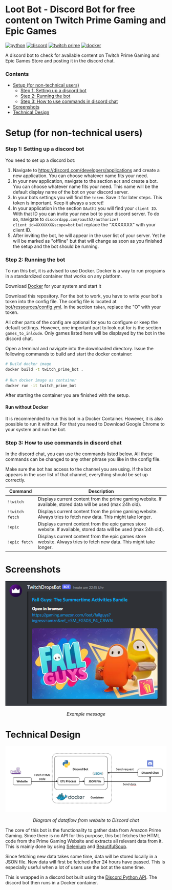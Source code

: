 # Loot Bot - Discord Bot for free content on Twitch Prime Gaming and Epic Games

<p>
    <!-- Python --->
    <a href="https://www.python.org" target="_blank" rel="noreferrer"> <img src="https://img.shields.io/badge/Python-14354C?style=for-the-badge&logo=python&logoColor=white" alt="python"/></a>
    <!-- Discord -->
    <a href="https://discord.com/" target="_blank" rel="noreferrer"> <img src="https://img.shields.io/badge/Discord-36393e?style=for-the-badge&logo=discord&logoColor=white" alt="discord"/></a>
    <!-- Twitch Prime -->
    <a href="https://gaming.amazon.com/home" target="_blank" rel="noreferrer"> <img src="https://img.shields.io/badge/Twitch_Prime-9146FF?style=for-the-badge&logo=twitch&logoColor=white" alt="twitch prime"/></a>
    <!-- Docker -->
    <a href="https://www.docker.com/" target="_blank" rel="noreferrer"> <img src="https://img.shields.io/badge/Docker-0db7ed?style=for-the-badge&logo=docker&logoColor=white" alt="docker"/></a>
</p>

A discord bot to check for available content on Twitch Prime Gaming and Epic Games Store and posting it in the discord 
chat.

### Contents
- [Setup (for non-technical users)](#setup)
  - [Step 1: Setting up a discord bot](#setup1)
  - [Step 2: Running the bot](#setup2)
  - [Step 3: How to use commands in discord chat](#setup3)
- [Screenshots](#screenshots)
- [Technical Design](#design)

<a name="setup"></a>
# Setup (for non-technical users)
<a name="setup1"></a>
### Step 1: Setting up a discord bot
You need to set up a discord bot:
1. Navigate to https://discord.com/developers/applications and create a new application. You can choose whatever name 
fits your need.
2. In your new application, navigate to the section `Bot` and create a bot. You can choose whatever name fits your need. This
name will be the default display name of the bot on your discord server.
3. In your bots settings you will find the `token`. Save it for later steps. This token is important. Keep it always a 
secret!
4. In your application in the section `OAuth2` you will find your `client ID`. With that ID you can invite your new bot to 
your discord server. To do so, navigate to `discordapp.com/oauth2/authorize?client_id=XXXXXXX&scope=bot` but replace 
the "XXXXXXX" with your client ID.
5. After inviting the bot, he will appear in the user list of your server. Yet he will be marked as "offline" but that
will change as soon as you finished the setup and the bot should be running.

<a name="setup2"></a>
### Step 2: Running the bot
To run this bot, it is advised to use Docker. Docker is a way to run programs in a standardized container that works on
any platform. 

Download [Docker](https://www.docker.com/) for your system and start it

Download this repository. For the bot to work, you have to write your bot's token into the config file. The config file 
is located at [bot/ressources/config.yml](bot/ressources/config.yml).
In the section `token`, replace the "O" with your token.

All other parts of the config are optional for you to configure or keep the default settings. However, one important part
to look out for is the section `games_to_inlcude`. Only games listed here will be displayed by the bot in the discord chat.

Open a terminal and navigate into the downloaded directory. Issue the following commands to build and start the docker
container:

```bash
# Build docker image
docker build -t twitch_prime_bot .

# Run docker image as container
docker run -it twitch_prime_bot
```

After starting the container you are finished with the setup.

#### Run without Docker
It is recommended to run this bot in a Docker Container. However, it is also possible to run it without. For that you
need to Download Google Chrome to your system and run the bot.

<a name="setup3"></a>
### Step 3: How to use commands in discord chat
In the discord chat, you can use the commands listed below. All these commands can be changed to any other phrase you like
in the config file.

Make sure the bot has access to the channel you are using. If the bot appears in the user list of that channel, everything
should be set up correctly.

| Command         | Description                                                                                                          |
|-----------------|----------------------------------------------------------------------------------------------------------------------|
| `!twitch`       | Displays current content from the prime gaming website. If available, stored data will be used (max 24h old).        |
| `!twitch fetch` | Displays current content from the prime gaming website. Always tries to fetch new data. This might take longer.      |
| `!epic`         | Displays current content from the epic games store website. If available, stored data will be used (max 24h old).    |
| `!epic fetch`   | Displays current content from the epic games store website. Always tries to fetch new data. This might take longer.  |

<a name="screenshots"></a>
# Screenshots

<p align="center">
    <img src="images/bot_post_example.png">
</p>
<p align="center">
    <i>Example message</i>
</p>

<a name="design"></a>
# Technical Design

<p align="center">
    <img src="images/etl_pipeline.png" alt="icon"/>
</p>
<p align="center">
    <i>Diagram of dataflow from website to Discord chat</i>
</p>

The core of this bot is the functionality to gather data from Amazon Prime Gaming. Since there is no API for this purpose,
this bot fetches the HTML code from the Prime Gaming Website and extracts all relevant data from it. This is mainly done 
by using [Selenium](https://www.selenium.dev/) and [BeautifulSoup](https://beautiful-soup-4.readthedocs.io/en/latest/).

Since fetching new data takes some time, data will be stored locally in a JSON file. New data will first be fetched after
24 hours have passed. This is especially useful when a lot of users use the bot at the same time.

This is wrapped in a discord bot built using the [Discord Python API](https://discordpy.readthedocs.io/en/stable/index.html). The 
discord bot then runs in a Docker container.
